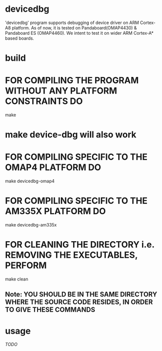 devicedbg
=========

'devicedbg' program supports debugging of device driver on ARM Cortex-A8 platform. As of now, it is tested on Pandaboard(OMAP4430) & Pandaboard ES (OMAP4460). We intent to test it on wider ARM Cortex-A* based boards. 

build
=====

# FOR COMPILING THE PROGRAM WITHOUT ANY PLATFORM CONSTRAINTS DO
make
# make device-dbg will also work


# FOR COMPILING SPECIFIC TO THE OMAP4 PLATFORM DO
make devicedbg-omap4

# FOR COMPILING SPECIFIC TO THE AM335X PLATFORM DO
make devicedbg-am335x

# FOR CLEANING THE DIRECTORY i.e. REMOVING THE EXECUTABLES, PERFORM
make clean

## Note: YOU SHOULD BE IN THE SAME DIRECTORY WHERE THE SOURCE CODE RESIDES, IN ORDER TO GIVE THESE COMMANDS

usage 
=====

*TODO*


